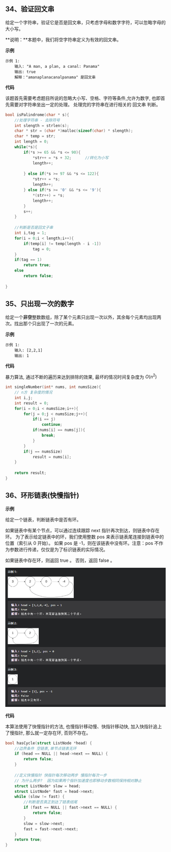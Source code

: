 ## 34、验证回文串

给定一个字符串，验证它是否是回文串，只考虑字母和数字字符，可以忽略字母的大小写。

**说明：**本题中，我们将空字符串定义为有效的回文串。

**示例**

```
示例 1:
	输入: "A man, a plan, a canal: Panama"
	输出: true
	解释："amanaplanacanalpanama" 是回文串
```

**代码**

该题首先需要考虑题目所说的忽略大小写、空格、字符等条件,允许为数字, 也即首先需要对字符串坐出一定的处理。 处理完的字符串在进行相关的 回文串 判断。

```c
bool isPalindrome(char * s){
    //处理字符串 - 去除符号
    int slength = strlen(s);
    char * str = (char *)malloc(sizeof(char) * slength);
    char * temp = str;
    int length = 0;
    while(*s){
        if(*s >= 65 && *s <= 90){
            *str++ = *s + 32;      //转化为小写
            length++;

        } else if(*s >= 97 && *s <= 122){
            *str++ = *s;
            length++;
        } else if(*s >= '0' && *s <= '9'){
            *(str++) = *s;
            length++;
        }
        s++;
    }

    //判断是否是回文子串
    int i,tag = 1;
    for(i = 0;i < length;i++){
        if(temp[i] != temp[length - i -1])
            tag = 0;
    }
    if(tag == 1)
        return true;
    else
        return false;

}
```





## 35、只出现一次的数字

给定一个**非空**整数数组，除了某个元素只出现一次以外，其余每个元素均出现两次。找出那个只出现了一次的元素。

**示例**

```
示例 1:
	输入: [2,2,1]
	输出: 1
```

**代码**

暴力算法, 通过不断的遍历来达到排除的效果, 最坏的情况时间复杂度为 $O(n^2)$

```c
int singleNumber(int* nums, int numsSize){
    // n方 复杂度的情况
    int i,j;
    int result = 0;
    for(i = 0;i < numsSize;i++){
        for(j = 0;j < numsSize;j++){
            if(i == j)
                continue;
            if(nums[i] == nums[j]){
                break;
            }
        }
        if(j == numsSize)
            result = nums[i];
    }

    return result;
}
```





## 36、环形链表(快慢指针)

**示例**

给定一个链表，判断链表中是否有环。

如果链表中有某个节点，可以通过连续跟踪 next 指针再次到达，则链表中存在环。 为了表示给定链表中的环，我们使用整数 pos 来表示链表尾连接到链表中的位置（索引从 0 开始）。 如果 pos 是 -1，则在该链表中没有环。注意：pos 不作为参数进行传递，仅仅是为了标识链表的实际情况。

如果链表中存在环，则返回 true 。 否则，返回 false 。

![image-20211130183701997](img/image-20211130183701997.png)

**代码**

本算法使用了快慢指针的方法, 也慢指针移动慢、快指针移动快, 加入快指针追上了慢指针, 那么就一定存在环, 否则不存在。

```c
bool hasCycle(struct ListNode *head) {
    //边界条件 空链表,单节点链表无环
    if (head == NULL || head->next == NULL) {
        return false;
    }

    //定义快慢指针 快指针每次移动两步 慢指针每次一步
    // 为什么两步?  因为如果两个指针加速度也即移动步数相同保持相对静止
    struct ListNode* slow = head;
    struct ListNode* fast = head->next;
    while (slow != fast) {
        //判断是否真正到达了链表结尾
        if (fast == NULL || fast->next == NULL) {
            return false;
        }
        slow = slow->next;
        fast = fast->next->next;
    }
    return true;
}
```



